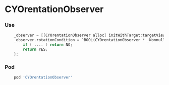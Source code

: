 # CYOrentationObserver

### Use
```Objective-C
    _observer = [[CYOrentationObserver alloc] initWithTarget:targetView container:superview];
    _observer.rotationCondition = ^BOOL(CYOrentationObserver * _Nonnull observer) {
        if ( .... ) return NO;
        return YES;
    };
```

### Pod
```ruby
	pod 'CYOrentationObserver'
```
